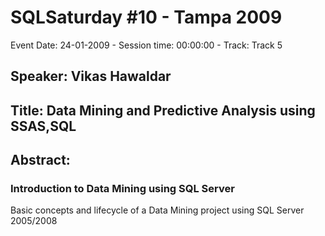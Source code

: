 # SQLSaturday #10 - Tampa 2009
Event Date: 24-01-2009 - Session time: 00:00:00 - Track: Track 5
## Speaker: Vikas Hawaldar
## Title: Data Mining and Predictive Analysis using SSAS,SQL
## Abstract:
### Introduction to Data Mining using SQL Server
Basic concepts and lifecycle of a Data Mining project using SQL Server 2005/2008
